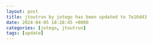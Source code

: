 ```yaml
---
layout: post
title: jtoutrun by jotego has been updated to 7e16d43
date: 2024-04-05 18:28:45 +0000
categories: [jotego, jtoutrun]
tags: [update]
---
```



